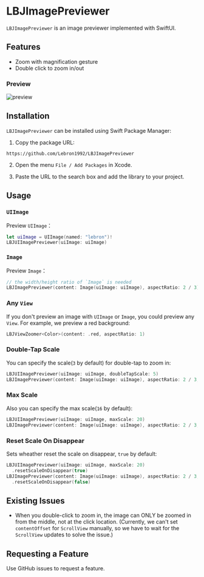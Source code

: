 # LBJImagePreviewer

`LBJImagePreviewer` is an image previewer implemented with SwiftUI.

## Features

- Zoom with magnification gesture
- Double click to zoom in/out

### Preview

![preview](./preview.gif)

## Installation

`LBJImagePreviewer` can be installed using Swift Package Manager:

1. Copy the package URL: 

```
https://github.com/Lebron1992/LBJImagePreviewer
```

2. Open the menu `File / Add Packages` in Xcode.

3. Paste the URL to the search box and add the library to your project.

## Usage

### `UIImage`

Preview `UIImage`：

```swift
let uiImage = UIImage(named: "lebron")!
LBJUIImagePreviewer(uiImage: uiImage)
```

### `Image`

Preview `Image`：

```swift
// the width/height ratio of `Image` is needed
LBJImagePreviewer(content: Image(uiImage: uiImage), aspectRatio: 2 / 3)
```

### Any `View`

If you don't preview an image with `UIImage` or `Image`, you could preview any `View`. For example, we preview a red background:

```swift
LBJViewZoomer<Color>(content: .red, aspectRatio: 1)
```

### Double-Tap Scale

You can specify the scale(`3` by default) for double-tap to zoom in: 

```swift
LBJUIImagePreviewer(uiImage: uiImage, doubleTapScale: 5)
LBJImagePreviewer(content: Image(uiImage: uiImage), aspectRatio: 2 / 3, doubleTapScale: 5)
```

### Max Scale

Also you can specify the max scale(`16` by default): 

```swift
LBJUIImagePreviewer(uiImage: uiImage, maxScale: 20)
LBJImagePreviewer(content: Image(uiImage: uiImage), aspectRatio: 2 / 3, maxScale: 20)
```

### Reset Scale On Disappear

Sets wheather reset the scale on disappear, `true` by default: 

```swift
LBJUIImagePreviewer(uiImage: uiImage, maxScale: 20)
  .resetScaleOnDisappear(true)
LBJImagePreviewer(content: Image(uiImage: uiImage), aspectRatio: 2 / 3, maxScale: 20)
  .resetScaleOnDisappear(false)
```

## Existing Issues

- When you double-click to zoom in, the image can ONLY be zoomed in from the middle, not at the click location. (Currently, we can't set `contentOffset` for `ScrollView` manually, so we have to wait for the `ScrollView` updates to solve the issue.)

## Requesting a Feature

Use GitHub issues to request a feature.
